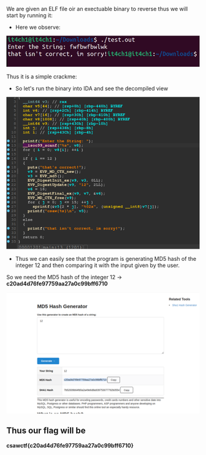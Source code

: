  We are given an ELF file oir an exectuable binary to reverse thus we will start by running it:

 - Here we observe:

![Alt text](image-2.png)

Thus it is a simple crackme: 
 - So let's run the binary into IDA and see the decompiled view 

 ![Alt text](image-1.png)

 - Thus we can easily see that the program is generating MD5 hash of the integer 12 and then comparing it with the input given by the user.

So we need the MD5 hash of the integer 12 ->
**c20ad4d76fe97759aa27a0c99bff6710**

![Alt text](image-3.png)

## Thus our flag will be 

**csawctf{c20ad4d76fe97759aa27a0c99bff6710}**

